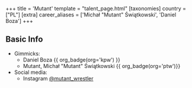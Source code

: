 +++
title = 'Mutant'
template = "talent_page.html"
[taxonomies]
country = ["PL"]
[extra]
career_aliases = ['Michał "Mutant" Świątkowski', 'Daniel Boza']
+++

## Basic Info

* Gimmicks:
  - Daniel Boza {{ org_badge(org='kpw') }}
  - Mutant, Michał "Mutant" Świątkowski {{ org_badge(org='ptw')}}
* Social media:
  - Instagram [@mutant_wrestler](https://www.instagram.com/mutant_wrestler)
